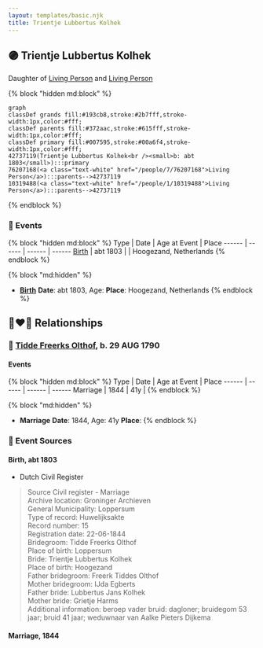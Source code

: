 ```yaml
---
layout: templates/basic.njk
title: Trientje Lubbertus Kolhek
---
```

## 🟣 Trientje Lubbertus Kolhek

Daughter of [Living Person](/people/1/10319488) and [Living Person](/people/7/76207168)

{% block "hidden md:block" %}
```mermaid
graph
classDef grands fill:#193cb8,stroke:#2b7fff,stroke-width:1px,color:#fff;
classDef parents fill:#372aac,stroke:#615fff,stroke-width:1px,color:#fff;
classDef primary fill:#007595,stroke:#00a6f4,stroke-width:1px,color:#fff;
42737119(Trientje Lubbertus Kolhek<br /><small>b: abt 1803</small>):::primary
76207168(<a class="text-white" href="/people/7/76207168">Living Person</a>):::parents-->42737119
10319488(<a class="text-white" href="/people/1/10319488">Living Person</a>):::parents-->42737119
```
{% endblock %}

### 📆 Events

{% block "hidden md:block" %}
Type | Date | Age at Event | Place
------ | ------ | ------ | ------
[Birth](#event-event-3) | abt 1803 |  | Hoogezand, Netherlands
{% endblock %}

{% block "md:hidden" %}
- **[Birth](#event-event-3)**
**Date**: abt 1803, Age:
**Place**: Hoogezand, Netherlands
{% endblock %}

## 👩‍❤️‍👨 Relationships

### 🔵 [Tidde Freerks Olthof](/people/7/7481187), b. 29 AUG 1790

#### Events

{% block "hidden md:block" %}
Type | Date | Age at Event | Place
------ | ------ | ------ | ------
Marriage | 1844 | 41y |
{% endblock %}

{% block "md:hidden" %}
- **Marriage**
**Date**: 1844, Age: 41y
**Place**:
{% endblock %}

### 📰 Event Sources

#### <a id="event-event-3"></a> Birth, abt 1803
* Dutch Civil Register
>   
  > Source Civil register - Marriage  
  > Archive location: Groninger Archieven  
  > General Municipality: Loppersum  
  > Type of record: Huwelijksakte  
  > Record number: 15  
  > Registration date: 22-06-1844  
  > Bridegroom: Tidde Freerks Olthof  
  > Place of birth: Loppersum  
  > Bride: Trientje Lubbertus Kolhek  
  > Place of birth: Hoogezand  
  > Father bridegroom: Freerk Tiddes Olthof  
  > Mother bridegroom: IJda Egberts  
  > Father bride: Lubbertus Jans Kolhek  
  > Mother bride: Grietje Harms  
  > Additional information: beroep vader bruid: dagloner; bruidegom 53 jaar; bruid 41 jaar; weduwnaar van Aalke Pieters Dijkema
#### <a id="event-family-0-event-0"></a> Marriage, 1844
